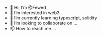 - 👋 Hi, I’m @Fewed
- 👀 I’m interested in web3
- 🌱 I’m currently learning typescript, solidity
- 💞️ I’m looking to collaborate on ...
- 📫 How to reach me ...

<!---
Fewed/Fewed is a ✨ special ✨ repository because its `README.md` (this file) appears on your GitHub profile.
You can click the Preview link to take a look at your changes.
--->
